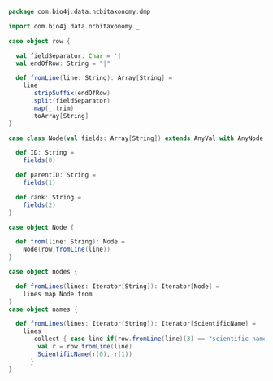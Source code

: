 
```scala
package com.bio4j.data.ncbitaxonomy.dmp

import com.bio4j.data.ncbitaxonomy._

case object row {

  val fieldSeparator: Char = '|'
  val endOfRow: String = "|"

  def fromLine(line: String): Array[String] =
    line
      .stripSuffix(endOfRow)
      .split(fieldSeparator)
      .map(_.trim)
      .toArray[String]
}

case class Node(val fields: Array[String]) extends AnyVal with AnyNode {

  def ID: String =
    fields(0)

  def parentID: String =
    fields(1)

  def rank: String =
    fields(2)
}

case object Node {

  def from(line: String): Node =
    Node(row.fromLine(line))
}

case object nodes {

  def fromLines(lines: Iterator[String]): Iterator[Node] =
    lines map Node.from
}
case object names {

  def fromLines(lines: Iterator[String]): Iterator[ScientificName] =
    lines
      .collect { case line if(row.fromLine(line)(3) == "scientific name") =>
        val r = row.fromLine(line)
        ScientificName(r(0), r(1))
      }
}

```




[test/scala/parseNames.scala]: ../../../test/scala/parseNames.scala.md
[test/scala/parseAllNodes.scala]: ../../../test/scala/parseAllNodes.scala.md
[test/scala/parseAllNames.scala]: ../../../test/scala/parseAllNames.scala.md
[test/scala/parseNodes.scala]: ../../../test/scala/parseNodes.scala.md
[main/scala/dmp/format.scala]: format.scala.md
[main/scala/nodes.scala]: ../nodes.scala.md